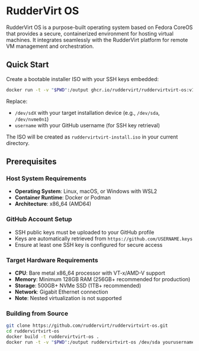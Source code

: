 # RudderVirt OS

RudderVirt OS is a purpose-built operating system based on Fedora CoreOS that provides a secure, containerized environment for hosting virtual machines. It integrates seamlessly with the RudderVirt platform for remote VM management and orchestration.

## Quick Start

Create a bootable installer ISO with your SSH keys embedded:

```bash
docker run -t -v "$PWD":/output ghcr.io/ruddervirt/ruddervirtvirt-os:v1.0.0 /dev/sdX username
```

Replace:
- `/dev/sdX` with your target installation device (e.g., `/dev/sda`, `/dev/nvme0n1`)
- `username` with your GitHub username (for SSH key retrieval)

The ISO will be created as `ruddervirtvirt-install.iso` in your current directory.

## Prerequisites

### Host System Requirements
- **Operating System**: Linux, macOS, or Windows with WSL2
- **Container Runtime**: Docker or Podman
- **Architecture**: x86_64 (AMD64)

### GitHub Account Setup
- SSH public keys must be uploaded to your GitHub profile
- Keys are automatically retrieved from `https://github.com/USERNAME.keys`
- Ensure at least one SSH key is configured for secure access

### Target Hardware Requirements
- **CPU**: Bare metal x86_64 processor with VT-x/AMD-V support
- **Memory**: Minimum 128GB RAM (256GB+ recommended for production)
- **Storage**: 500GB+ NVMe SSD (1TB+ recommended)
- **Network**: Gigabit Ethernet connection
- **Note**: Nested virtualization is not supported


### Building from Source
```bash
git clone https://github.com/ruddervirt/ruddervirtvirt-os.git
cd ruddervirtvirt-os
docker build -t ruddervirtvirt-os .
docker run -t -v "$PWD":/output ruddervirtvirt-os /dev/sda yourusername
```

